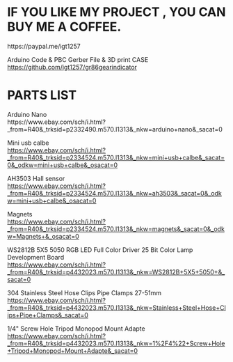 <H1>IF YOU LIKE MY PROJECT , YOU CAN BUY ME A COFFEE.</H1>
https://paypal.me/igt1257
<BR>

Arduino Code & PBC Gerber File & 3D print CASE<BR>
https://github.com/igt1257/gr86gearindicator


<H1>PARTS LIST</H1>
Arduino Nano<BR>
https://www.ebay.com/sch/i.html?_from=R40&_trksid=p2332490.m570.l1313&_nkw=arduino+nano&_sacat=0

Mini usb calbe<BR>
https://www.ebay.com/sch/i.html?_from=R40&_trksid=p2334524.m570.l1313&_nkw=mini+usb+calbe&_sacat=0&_odkw=mini+usb+calbe&_osacat=0

AH3503 Hall sensor<BR>
https://www.ebay.com/sch/i.html?_from=R40&_trksid=p2334524.m570.l1313&_nkw=ah3503&_sacat=0&_odkw=mini+usb+calbe&_osacat=0

Magnets<BR>
https://www.ebay.com/sch/i.html?_from=R40&_trksid=p2334524.m570.l1313&_nkw=magnets&_sacat=0&_odkw=Magnets+&_osacat=0

WS2812B 5X5 5050 RGB LED Full Color Driver 25 Bit Color Lamp Development Board<BR>
https://www.ebay.com/sch/i.html?_from=R40&_trksid=p4432023.m570.l1313&_nkw=WS2812B+5X5+5050+&_sacat=0

304 Stainless Steel Hose Clips Pipe Clamps 27-51mm<BR>
https://www.ebay.com/sch/i.html?_from=R40&_trksid=p4432023.m570.l1313&_nkw=Stainless+Steel+Hose+Clips+Pipe+Clamps&_sacat=0

1/4" Screw Hole Tripod Monopod Mount Adapte<BR>
https://www.ebay.com/sch/i.html?_from=R40&_trksid=p4432023.m570.l1313&_nkw=1%2F4%22+Screw+Hole+Tripod+Monopod+Mount+Adapte&_sacat=0

